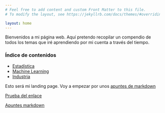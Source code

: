 ```yaml
---
# Feel free to add content and custom Front Matter to this file.
# To modify the layout, see https://jekyllrb.com/docs/themes/#overriding-theme-defaults

layout: home
---
```

Bienvenidos a mi página web. Aquí pretendo recopilar un compendio de todos los temas que iré aprendiendo por mi cuenta a través del tiempo.

### Índice de contenidos

+ [Estadística](industria.md)
+ [Machine Learning](machine_learning.md)
+ [Industria](industria.md)

Esto será mi landing page. Voy a empezar por unos [apuntes de markdown](/markdown.md)

[Prueba del enlace](industria.md)

[Apuntes markdown](/markdown.md)